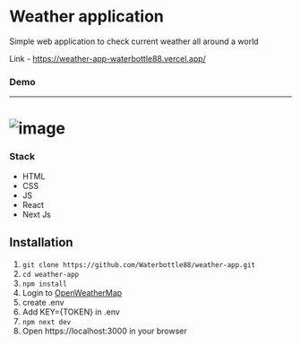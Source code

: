 # Weather application

Simple web application to check current weather all around a world

Link - https://weather-app-waterbottle88.vercel.app/

### Demo

************

![image](https://user-images.githubusercontent.com/58345513/178340307-7a22875f-0869-442d-96bf-f4e3f4110806.png)
===============

### Stack 

* HTML
* CSS
* JS
* React
* Next Js

## Installation 

1. `git clone https://github.com/Waterbottle88/weather-app.git`
2. `cd weather-app`
3. `npm install`
5. Login to [OpenWeatherMap](https://openweathermap.org/api)
6. create .env
7. Add KEY={TOKEN} in .env
8. `npm next dev`
9. Open https://localhost:3000 in your browser

